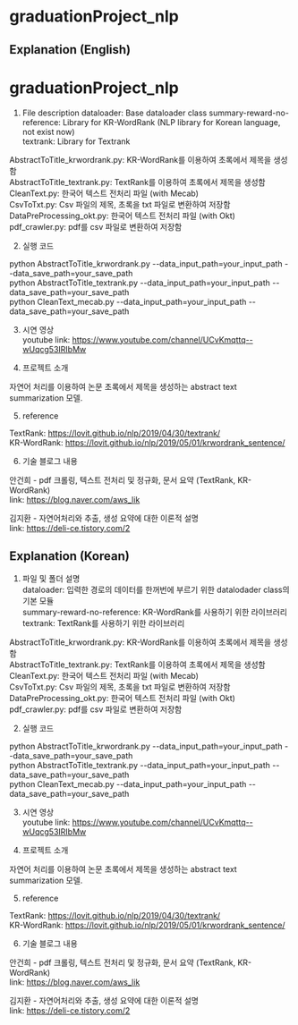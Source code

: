 # graduationProject_nlp

## Explanation (English)
# graduationProject_nlp

1. File description
dataloader: Base dataloader class
summary-reward-no-reference: Library for KR-WordRank (NLP library for Korean language, not exist now) <br>
textrank: Library for Textrank <br>

AbstractToTitle_krwordrank.py: KR-WordRank를 이용하여 초록에서 제목을 생성함<br>
AbstractToTitle_textrank.py: TextRank를 이용하여 초록에서 제목을 생성함<br>
CleanText.py: 한국어 텍스트 전처리 파일 (with Mecab)<br>
CsvToTxt.py: Csv 파일의 제목, 초록을 txt 파일로 변환하여 저장함<br>
DataPreProcessing_okt.py: 한국어 텍스트 전처리 파일 (with Okt)<br>
pdf_crawler.py: pdf를 csv 파일로 변환하여 저장함<br>


2. 실행 코드<br>

python AbstractToTitle_krwordrank.py --data_input_path=your_input_path --data_save_path=your_save_path<br>
python AbstractToTitle_textrank.py --data_input_path=your_input_path --data_save_path=your_save_path<br>
python CleanText_mecab.py --data_input_path=your_input_path --data_save_path=your_save_path<br>

3. 시연 영상<br>
youtube link: https://www.youtube.com/channel/UCvKmqttq--wUqcg53IRIbMw

4. 프로젝트 소개 <br>

자연어 처리를 이용하여 논문 초록에서 제목을 생성하는 abstract text summarization 모델.

5. reference <br>

TextRank: https://lovit.github.io/nlp/2019/04/30/textrank/ <br>
KR-WordRank: https://lovit.github.io/nlp/2019/05/01/krwordrank_sentence/

6. 기술 블로그 내용 <br>

안건희 - pdf 크롤링, 텍스트 전처리 및 정규화, 문서 요약 (TextRank, KR-WordRank) <br>
link: https://blog.naver.com/aws_lik <br>

김지환 - 자연어처리와 추출, 생성 요약에 대한 이론적 설명 <br>
link: https://deli-ce.tistory.com/2 <br>




## Explanation (Korean)
1. 파일 및 폴더 설명<br>
dataloader: 입력한 경로의 데이터를 한꺼번에 부르기 위한 datalodader class의 기본 모듈 <br>
summary-reward-no-reference: KR-WordRank를 사용하기 위한 라이브러리<br>
textrank: TextRank를 사용하기 위한 라이브러리<br>

AbstractToTitle_krwordrank.py: KR-WordRank를 이용하여 초록에서 제목을 생성함<br>
AbstractToTitle_textrank.py: TextRank를 이용하여 초록에서 제목을 생성함<br>
CleanText.py: 한국어 텍스트 전처리 파일 (with Mecab)<br>
CsvToTxt.py: Csv 파일의 제목, 초록을 txt 파일로 변환하여 저장함<br>
DataPreProcessing_okt.py: 한국어 텍스트 전처리 파일 (with Okt)<br>
pdf_crawler.py: pdf를 csv 파일로 변환하여 저장함<br>


2. 실행 코드<br>

python AbstractToTitle_krwordrank.py --data_input_path=your_input_path --data_save_path=your_save_path<br>
python AbstractToTitle_textrank.py --data_input_path=your_input_path --data_save_path=your_save_path<br>
python CleanText_mecab.py --data_input_path=your_input_path --data_save_path=your_save_path<br>

3. 시연 영상<br>
youtube link: https://www.youtube.com/channel/UCvKmqttq--wUqcg53IRIbMw

4. 프로젝트 소개 <br>

자연어 처리를 이용하여 논문 초록에서 제목을 생성하는 abstract text summarization 모델.

5. reference <br>

TextRank: https://lovit.github.io/nlp/2019/04/30/textrank/ <br>
KR-WordRank: https://lovit.github.io/nlp/2019/05/01/krwordrank_sentence/

6. 기술 블로그 내용 <br>

안건희 - pdf 크롤링, 텍스트 전처리 및 정규화, 문서 요약 (TextRank, KR-WordRank) <br>
link: https://blog.naver.com/aws_lik <br>

김지환 - 자연어처리와 추출, 생성 요약에 대한 이론적 설명 <br>
link: https://deli-ce.tistory.com/2 <br>
